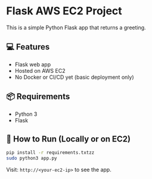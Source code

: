 # Flask AWS EC2 Project

This is a simple Python Flask app that returns a greeting.

## 💻 Features
- Flask web app
- Hosted on AWS EC2
- No Docker or CI/CD yet (basic deployment only)

## 📦 Requirements
- Python 3
- Flask

## 🚀 How to Run (Locally or on EC2)

```bash
pip install -r requirements.txtzz
sudo python3 app.py
```

Visit: `http://<your-ec2-ip>` to see the app.
